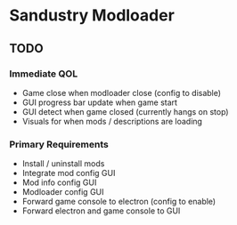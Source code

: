 # Sandustry Modloader

## TODO

### Immediate QOL

- Game close when modloader close (config to disable)
- GUI progress bar update when game start
- GUI detect when game closed (currently hangs on stop)
- Visuals for when mods / descriptions are loading

### Primary Requirements

- Install / uninstall mods
- Integrate mod config GUI
- Mod info config GUI
- Modloader config GUI
- Forward game console to electron (config to enable)
- Forward electron and game console to GUI